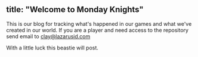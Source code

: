 title: "Welcome to Monday Knights"
---

This is our blog for tracking what's happened in our games and what we've created in our world.  If you are a player and need access to the repository send email to clay@lazarusid.com

With a little luck this beastie will  post.